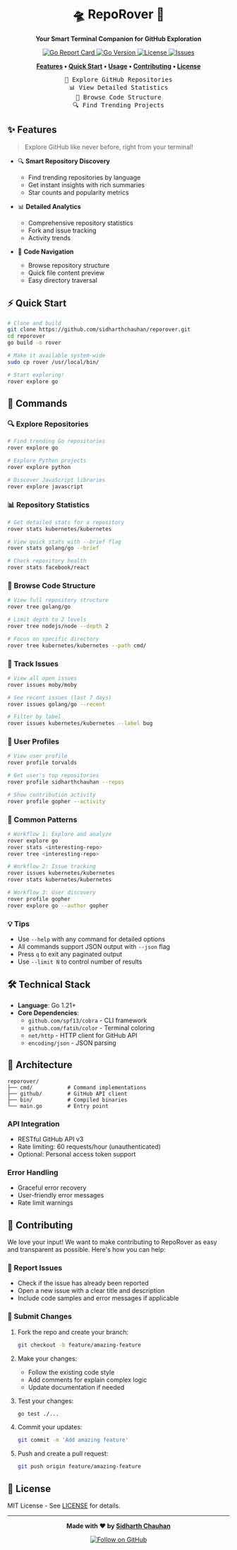 <div align="center">

<h1>
🛸 RepoRover 🚀
</h1>

<p>
<strong>Your Smart Terminal Companion for GitHub Exploration</strong>
</p>

<p>
<a href="https://goreportcard.com/report/github.com/sidharthchauhan/reporover">
<img src="https://goreportcard.com/badge/github.com/sidharthchauhan/reporover" alt="Go Report Card">
</a>
<a href="https://golang.org/">
<img src="https://img.shields.io/github/go-mod/go-version/sidharthchauhan/reporover" alt="Go Version">
</a>
<a href="LICENSE">
<img src="https://img.shields.io/badge/License-MIT-blue.svg" alt="License">
</a>
<a href="https://github.com/sidharthchauhan/reporover/issues">
<img src="https://img.shields.io/github/issues/sidharthchauhan/reporover" alt="Issues">
</a>
</p>

<p>
<b>
<a href="#-features">Features</a> •
<a href="#%EF%B8%8F-quick-start">Quick Start</a> •
<a href="#-usage-examples">Usage</a> •
<a href="#-contributing">Contributing</a> •
<a href="#-license">License</a>
</b>
</p>

<pre>
🌟 Explore GitHub Repositories
📊 View Detailed Statistics
🌲 Browse Code Structure
🔍 Find Trending Projects
</pre>

</div>

## ✨ Features

> Explore GitHub like never before, right from your terminal!

- 🔍 **Smart Repository Discovery**
  - Find trending repositories by language
  - Get instant insights with rich summaries
  - Star counts and popularity metrics

- 📊 **Detailed Analytics**
  - Comprehensive repository statistics
  - Fork and issue tracking
  - Activity trends

- 🌲 **Code Navigation**
  - Browse repository structure
  - Quick file content preview
  - Easy directory traversal

## ⚡️ Quick Start

```bash
# Clone and build
git clone https://github.com/sidharthchauhan/reporover.git
cd reporover
go build -o rover

# Make it available system-wide
sudo cp rover /usr/local/bin/

# Start exploring!
rover explore go
```

## 🎯 Commands

### 🔍 Explore Repositories
```bash
# Find trending Go repositories
rover explore go

# Explore Python projects
rover explore python

# Discover JavaScript libraries
rover explore javascript
```

### 📊 Repository Statistics
```bash
# Get detailed stats for a repository
rover stats kubernetes/kubernetes

# View quick stats with --brief flag
rover stats golang/go --brief

# Check repository health
rover stats facebook/react
```

### 🌲 Browse Code Structure
```bash
# View full repository structure
rover tree golang/go

# Limit depth to 2 levels
rover tree nodejs/node --depth 2

# Focus on specific directory
rover tree kubernetes/kubernetes --path cmd/
```

### 🐛 Track Issues
```bash
# View all open issues
rover issues moby/moby

# See recent issues (last 7 days)
rover issues golang/go --recent

# Filter by label
rover issues kubernetes/kubernetes --label bug
```

### 👤 User Profiles
```bash
# View user profile
rover profile torvalds

# Get user's top repositories
rover profile sidharthchauhan --repos

# Show contribution activity
rover profile gopher --activity
```

### 🔄 Common Patterns
```bash
# Workflow 1: Explore and analyze
rover explore go
rover stats <interesting-repo>
rover tree <interesting-repo>

# Workflow 2: Issue tracking
rover issues kubernetes/kubernetes
rover stats kubernetes/kubernetes

# Workflow 3: User discovery
rover profile gopher
rover explore go --author gopher
```

### 💡 Tips
- Use `--help` with any command for detailed options
- All commands support JSON output with `--json` flag
- Press `q` to exit any paginated output
- Use `--limit N` to control number of results

## 🛠 Technical Stack

- **Language**: Go 1.21+
- **Core Dependencies**:
  - `github.com/spf13/cobra` - CLI framework
  - `github.com/fatih/color` - Terminal coloring
  - `net/http` - HTTP client for GitHub API
  - `encoding/json` - JSON parsing

## 🔧 Architecture

```
reporover/
├── cmd/           # Command implementations
├── github/        # GitHub API client
├── bin/           # Compiled binaries
└── main.go        # Entry point
```

### API Integration
- RESTful GitHub API v3
- Rate limiting: 60 requests/hour (unauthenticated)
- Optional: Personal access token support

### Error Handling
- Graceful error recovery
- User-friendly error messages
- Rate limit warnings

## 🤝 Contributing

We love your input! We want to make contributing to RepoRover as easy and transparent as possible. Here's how you can help:

### 🐛 Report Issues
- Check if the issue has already been reported
- Open a new issue with a clear title and description
- Include code samples and error messages if applicable

### 🔧 Submit Changes
1. Fork the repo and create your branch:
   ```bash
   git checkout -b feature/amazing-feature
   ```

2. Make your changes:
   - Follow the existing code style
   - Add comments for explain complex logic
   - Update documentation if needed

3. Test your changes:
   ```bash
   go test ./...
   ```

4. Commit your updates:
   ```bash
   git commit -m 'Add amazing feature'
   ```

5. Push and create a pull request:
   ```bash
   git push origin feature/amazing-feature
   ```

## 📄 License

MIT License - See [LICENSE](LICENSE) for details.

---

<div align="center">
<p>
<strong>Made with ❤️ by <a href="https://github.com/sidharthchauhan">Sidharth Chauhan</a></strong>
</p>
<p>
<a href="https://github.com/sidharthchauhan">
<img src="https://img.shields.io/github/followers/sidharthchauhan?label=Follow&style=social" alt="Follow on GitHub">
</a>
</p>
</div>
